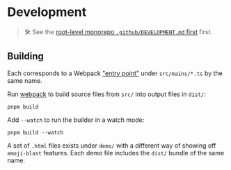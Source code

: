 # Development

> 🛠️ See the [root-level monorepo `.github/DEVELOPMENT.md` first](../../../.github/DEVELOPMENT.md) first.

## Building

Each corresponds to a Webpack ["entry point"](https://webpack.js.org/concepts/entry-points) under `src/mains/*.ts` by the same name.

Run [webpack](https://webpack.js.org) to build source files from `src/` into output files in `dist/`:

```shell
pnpm build
```

Add `--watch` to run the builder in a watch mode:

```shell
pnpm build --watch
```

A set of `.html` files exists under `demo/` with a different way of showing off `emoji-blast` features.
Each demo file includes the `dist/` bundle of the same name.
